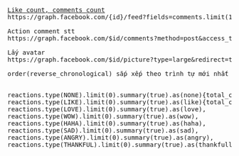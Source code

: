 <pre>
<a href="http://stackoverflow.com/questions/17755753/how-to-get-likes-count-when-searching-facebook-graph-api-with-search-xxx" target="_blank">Like count, comments count</a>
https://graph.facebook.com/{id}/feed?fields=comments.limit(1).summary(true),likes.limit(1).summary(true)

Action comment stt
https://graph.facebook.com/$id/comments?method=post&access_token=$token&message=$message

Lấy avatar
https://graph.facebook.com/$id/picture?type=large&redirect=true&width=40&height=40

order(reverse_chronological) sắp xếp theo trình tự mới nhất


reactions.type(NONE).limit(0).summary(true).as(none){total_count},
reactions.type(LIKE).limit(0).summary(true).as(like){total_count},
reactions.type(LOVE).limit(0).summary(true).as(love),
reactions.type(WOW).limit(0).summary(true).as(wow),
reactions.type(HAHA).limit(0).summary(true).as(haha),
reactions.type(SAD).limit(0).summary(true).as(sad),
reactions.type(ANGRY).limit(0).summary(true).as(angry),
reactions.type(THANKFUL).limit(0).summary(true).as(thankfull)

</pre>
